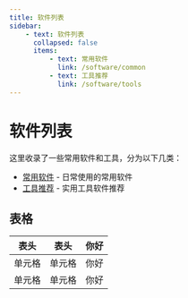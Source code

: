 ```yaml
---
title: 软件列表
sidebar:
    - text: 软件列表
      collapsed: false
      items:
          - text: 常用软件
            link: /software/common
          - text: 工具推荐
            link: /software/tools
---
```


# 软件列表

这里收录了一些常用软件和工具，分为以下几类：

-   [常用软件](/software/common) - 日常使用的常用软件
-   [工具推荐](/software/tools) - 实用工具软件推荐

## 表格

| 表头   | 表头   | 你好 |
| ------ | ------ | ---- |
| 单元格 | 单元格 | 你好 |
| 单元格 | 单元格 | 你好 |
